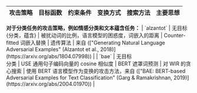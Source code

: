 
| **攻击策略** | **目标函数** | **约束条件** | **变换方式** | **搜索方法** | **主要思想** |
| :-- | :-- | :-- | :-- | :-- | :-- |
<td colspan="6"><strong>对于分类任务的攻击策略，例如情感分类和文本蕴含任务：</strong></td> 
| `alzantot` | 无目标 <br/> {分类，蕴含} | 被扰动词的比例，语言模型的困惑度，词嵌入的距离 | Counter-fitted 词嵌入替换 | 遗传算法 | 来自 (["Generating Natural Language Adversarial Examples" (Alzantot et al., 2018)](https://arxiv.org/abs/1804.07998)) |
| `bae` | 无目标 <br/> 分类 | USE 通用句子编码向量的 cosine 相似度 | BERT 遮罩词预测 | 对 WIR 的贪心搜索 | 使用 BERT 语言模型作为变换的攻击方法，来自 (["BAE: BERT-based Adversarial Examples for Text Classification" (Garg & Ramakrishnan, 2019)](https://arxiv.org/abs/2004.01970)) |
